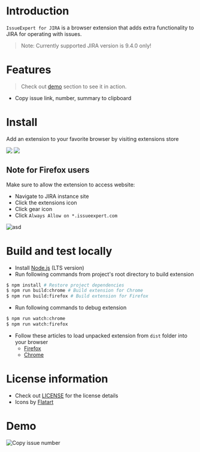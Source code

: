 # Introduction

`IssueExpert for JIRA` is a browser extension that adds extra functionality to JIRA for operating with issues.

> Note: Currently supported JIRA version is 9.4.0 only!

# Features

> Check out [demo](#demo) section to see it in action.

- Copy issue link, number, summary to clipboard

# Install

Add an extension to your favorite browser by visiting extensions store

[![](docs/get_addon_firefox.png)](https://addons.mozilla.org/en-US/firefox/addon/issueexpert-for-jira/) [![](docs/get_addon_chrome.png)](https://chrome.google.com/webstore/detail/issueexpert-for-jira/fdpnlhakdaikopniehgchiagamknknom)

## Note for Firefox users

Make sure to allow the extension to access website:

- Navigate to JIRA instance site
- Click the extensions icon
- Click gear icon
- Click `Always Allow on *.issueexpert.com`

![asd](docs/firefox_permissions.png)

# Build and test locally

- Install [Node.js](https://nodejs.org/) (LTS version)
- Run following commands from project's root directory to build extension

```bash
$ npm install # Restore project dependencies
$ npm run build:chrome # Build extension for Chrome
$ npm run build:firefox # Build extension for Firefox
```

- Run following commands to debug extension

```bash
$ npm run watch:chrome
$ npm run watch:firefox
```

- Follow these articles to load unpacked extension from `dist` folder into your browser
  - [Firefox](https://developer.mozilla.org/en-US/docs/Mozilla/Add-ons/WebExtensions/Your_first_WebExtension#installing)
  - [Chrome](https://developer.chrome.com/docs/extensions/mv3/getstarted/development-basics/#load-unpacked)

# License information

- Check out [LICENSE](LICENSE) for the license details
- Icons by [Flatart](https://www.freepik.com/author/flatart)

# Demo

![Copy issue number](docs/copy-issue-number.png)
&nbsp;
